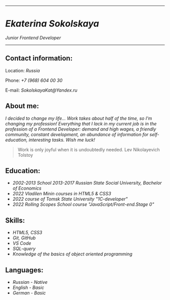 
* * * *

# _Ekaterina Sokolskaya_ #

_Junior Frontend Developer_

***

## Contact information: ##

Location: _Russia_

Phone: _+7 (968) 604 00 30_

E-mail: _SokolskayaKat@Yandex.ru_


## About me: ##

_I decided to change my life... Work takes about half of the time, so I'm changing my profession! Everything that I lack in my current job is in the profession of a Frontend Developer: demand and high wages, a friendly community, constant development, an abundance of information for self-education, interesting tasks. Wish me luck!_

>Work is only joyful when it is undoubtedly needed. Lev Nikolayevich Tolstoy

## Education: ##

- _2002-2013 School 2013-2017 Russian State Social University, Bachelor of Economics_
- _2022 Vladilen Minin courses in HTML5 & CSS3_
- _2022 course of Tomsk State University "1C-developer"_
- _2022 Rolling Scopes School course "JavaScript/Front-end.Stage 0"_

## Skills: ##
- _HTML5, CSS3_
- _Git, GitHub_
- _VS Code_
- _SQL-query_
- _Knowledge of the basics of object oriented programming_

## Languages: ##

- _Russian - Native_
- _English - Basic_
- _German - Basic_
